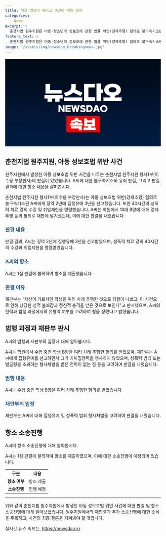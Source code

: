 ```yaml
---
title: 학생 엉덩이 때리고 껴안는 학원 강사
categories:
  - News
excerpt: >
  춘천지법 원주지원은 아동·청소년의 성보호에 관한 법률 위반(강제추행) 혐의로 불구속기소된 A씨에게 징역 2년을 선고하고 집행유예 3년을 선정했습니다. 또한, 40시간의 성폭력 치료 강의 수강과 취업제한을 명령하여 학원 강사 A씨에게 강력한 처벌을 내렸습니다. A씨는 항소를 제출했으며, 이에 대한 관심과 논란이 예상됩니다.
feature_text: >
  춘천지법 원주지원은 아동·청소년의 성보호에 관한 법률 위반(강제추행) 혐의로 불구속기소된 A씨에게 징역 2년을 선고하고 집행유예 3년을 선정했습니다. 또한, 40시간의 성폭력 치료 강의 수강과 취업제한을 명령하여 학원 강사 A씨에게 강력한 처벌을 내렸습니다. A씨는 항소를 제출했으며, 이에 대한 관심과 논란이 예상됩니다.
image: '/assets/img/newsdao_breakingnews.jpg'
---
```


<p><img src="/assets/img/newsdao_breakingnews.jpg" alt="koreaapp 속보" /></p>

<h2 data-ke-size="size26">춘천지법 원주지원, 아동 성보호법 위반 사건</h2>

<p>원주지원에서 발생한 아동 성보호법 위반 사건을 다루는 춘천지법 원주지원 형사1부(이수웅 부장판사)의 판결이 있었습니다. A씨에 대한 불구속기소와 유죄 판결, 그리고 판결 결과에 대한 항소 내용을 살펴봅시다.</p>

<p data-ke-size="size16">춘천지법 원주지원 형사1부(이수웅 부장판사)는 아동 성보호법 위반(강제추행) 혐의로 불구속기소된 A씨에게 징역 2년에 집행유예 3년을 선고했습니다. 또한 40시간의 성폭력 치료 강의 수강 및 취업제한을 명령했습니다. A씨는 학원에서 10대 B양에 대해 강제 추행 등의 혐의로 재판에 넘겨졌는데, 이에 대한 판결을 내렸습니다.</p>

<h3><b><span style="color: #1a5490;">판결 내용</span></b></h3>

<p>판결 결과, A씨는 징역 2년에 집행유예 3년을 선고받았으며, 성폭력 치료 강의 40시간의 수강과 취업제한을 명령받았습니다.</p>

<h3><b><span style="color: #1a5490;">A씨의 항소</span></b></h3>

<p>A씨는 1심 판결에 불복하여 항소를 제출했습니다.</p>

<h3><b><span style="color: #1a5490;">판결 이유</span></b></h3>

<p>재판부는 “자신이 가르치던 학생을 여러 차례 추행한 것으로 죄질이 나쁘고, 이 사건으로 인해 상당한 성적 불쾌감과 정신적 충격을 받은 것으로 보인다"고 판시했으며, A씨의 전력과 범행 과정에서의 유형력 여부를 고려하여 형을 정했다고 밝혔습니다.</p>

<h2 data-ke-size="size26">범행 과정과 재판부 판시</h2>

<p>A씨의 범행과 재판부의 입장에 대해 알아봅시다.</p>

<p data-ke-size="size16">A씨는 학원에서 수업 중인 학생 B양을 여러 차례 추행한 혐의를 받았으며, 재판부는 A씨에게 집행유예를 선고하면서 그가 가짜집행력을 행사하지 않았으며, 성폭력 범죄 또는 벌금형을 초과하는 형사처벌을 받은 전력이 없는 점 등을 고려하여 판결을 내렸습니다.</p>

<h3><b><span style="color: #1a5490;">범행 내용</span></b></h3>

<p>A씨는 수업 중인 학생 B양을 여러 차례 추행한 혐의를 받았습니다.</p>

<h3><b><span style="color: #1a5490;">재판부의 입장</span></b></h3>

<p>재판부는 A씨에 대해 집행유예 및 성폭력 범죄 형사처벌을 고려하여 판결을 내렸습니다.</p>

<h2 data-ke-size="size26">항소 소송진행</h2>

<p>A씨의 항소 소송진행에 대해 알아봅시다.</p>

<p data-ke-size="size16">A씨는 1심 판결에 불복하여 항소를 제출하였으며, 이에 대한 소송진행이 예정되어 있습니다.</p>

<table>
<tbody>
<tr>
<td style="text-align: center; height: 17px;"><b>구분</b></td>
<td style="text-align: center; height: 17px;"><b>내용</b></td>
</tr>
<tr>
<td style="text-align: center; height: 17px;"><b>항소 여부</b></td>
<td style="text-align: center; height: 17px;">항소 제출</td>
</tr>
<tr>
<td style="text-align: center; height: 17px;"><b>소송진행</b></td>
<td style="text-align: center; height: 17px;">진행 예정</td>
</tr>
</tbody>
</table>

<hr>

<p data-ke-size="size16">위와 같이 춘천지법 원주지원에서 발생한 아동 성보호법 위반 사건에 대한 판결 및 항소 소송진행에 대해 알아보았습니다. 원주지원에서의 재판결과 추가 소송진행에 대한 소식을 주목하고, 사건의 최종 결론을 지켜봐야 할 것입니다.</p>
실시간 뉴스 속보는, <a href="https://newsdao.kr" rel="dofollow">https://newsdao.kr</a>


